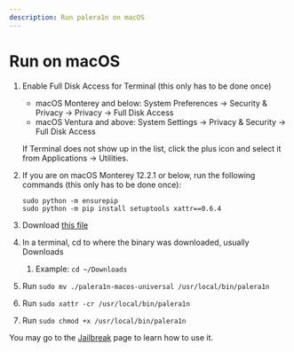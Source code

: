 ```yaml
---
description: Run palera1n on macOS
---
```


# Run on macOS

1. Enable Full Disk Access for Terminal (this only has to be done once)
   * macOS Monterey and below: System Preferences → Security & Privacy → Privacy → Full Disk Access
   * macOS Ventura and above: System Settings → Privacy & Security → Full Disk Access

   If Terminal does not show up in the list, click the plus icon and select it from Applications → Utilities.
2. If you are on macOS Monterey 12.2.1 or below, run the following commands (this only has to be done once):
   ```
   sudo python -m ensurepip
   sudo python -m pip install setuptools xattr==0.6.4
   ```
3. Download [this file](https://github.com/palera1n/palera1n-c/releases/download/v2.0.0-beta.3/palera1n-macos-universal)
4. In a terminal, cd to where the binary was downloaded, usually Downloads
   1. Example: `cd ~/Downloads`
5. Run `sudo mv ./palera1n-macos-universal /usr/local/bin/palera1n`
6. Run `sudo xattr -cr /usr/local/bin/palera1n`
7. Run `sudo chmod +x /usr/local/bin/palera1n`

You may go to the [Jailbreak](jailbreak.md) page to learn how to use it.
